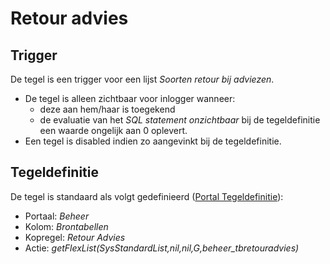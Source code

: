 # Retour advies

## Trigger

De tegel is een trigger voor een lijst *Soorten retour bij adviezen*.

* De tegel is alleen zichtbaar voor inlogger wanneer:
  * deze aan hem/haar is toegekend
  * de evaluatie van het *SQL statement onzichtbaar* bij de tegeldefinitie een waarde ongelijk aan 0 oplevert.
* Een tegel is disabled indien zo aangevinkt bij de tegeldefinitie.

## Tegeldefinitie

De tegel is standaard als volgt gedefinieerd ([Portal Tegeldefinitie](/docs/instellen_inrichten/portaldefinitie/portal_tegel.md)):

* Portaal: *Beheer*
* Kolom: *Brontabellen*
* Kopregel: *Retour Advies*
* Actie: *getFlexList(SysStandardList,nil,nil,G,beheer_tbretouradvies)*
